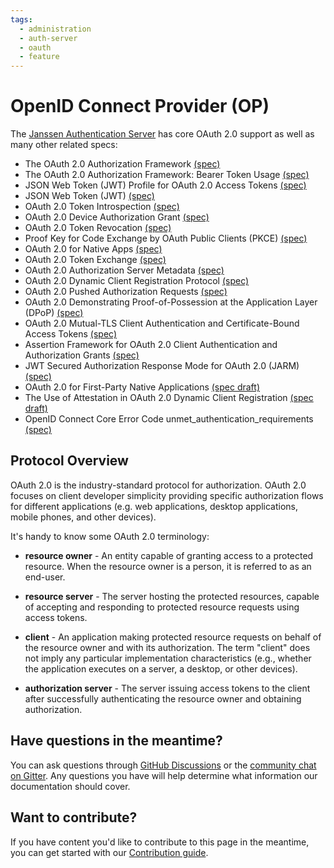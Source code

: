```yaml
---
tags:
  - administration
  - auth-server
  - oauth
  - feature
---
```


# OpenID Connect Provider (OP)
The [Janssen Authentication Server](https://github.com/JanssenProject/jans/tree/main/jans-auth-server) has core OAuth 2.0 support as well as many other related specs: 

- The OAuth 2.0 Authorization Framework [(spec)](https://datatracker.ietf.org/doc/html/rfc6749)
- The OAuth 2.0 Authorization Framework: Bearer Token Usage [(spec)](https://datatracker.ietf.org/doc/html/rfc6750)
- JSON Web Token (JWT) Profile for OAuth 2.0 Access Tokens [(spec)](https://datatracker.ietf.org/doc/html/rfc9068)
- JSON Web Token (JWT) [(spec)](https://datatracker.ietf.org/doc/html/rfc7519)
- OAuth 2.0 Token Introspection [(spec)](https://datatracker.ietf.org/doc/html/rfc7662)
- OAuth 2.0 Device Authorization Grant [(spec)](https://datatracker.ietf.org/doc/html/rfc8628)
- OAuth 2.0 Token Revocation [(spec)](https://datatracker.ietf.org/doc/html/rfc7009)
- Proof Key for Code Exchange by OAuth Public Clients (PKCE) [(spec)](https://datatracker.ietf.org/doc/html/rfc7636)
- OAuth 2.0 for Native Apps [(spec)](https://datatracker.ietf.org/doc/html/rfc8252)
- OAuth 2.0 Token Exchange [(spec)](https://datatracker.ietf.org/doc/html/rfc8252)
- OAuth 2.0 Authorization Server Metadata [(spec)](https://datatracker.ietf.org/doc/html/rfc8414)
- OAuth 2.0 Dynamic Client Registration Protocol [(spec)](https://datatracker.ietf.org/doc/html/rfc7591)
- OAuth 2.0 Pushed Authorization Requests [(spec)](https://datatracker.ietf.org/doc/html/rfc9126)
- OAuth 2.0 Demonstrating Proof-of-Possession at the Application Layer (DPoP) [(spec)](https://datatracker.ietf.org/doc/html/draft-ietf-oauth-dpop)
- OAuth 2.0 Mutual-TLS Client Authentication and Certificate-Bound Access Tokens [(spec)](https://datatracker.ietf.org/doc/html/rfc8705)
- Assertion Framework for OAuth 2.0 Client Authentication and Authorization Grants [(spec)](https://www.rfc-editor.org/rfc/rfc7521.html)
- JWT Secured Authorization Response Mode for OAuth 2.0 (JARM) [(spec)](https://openid.net/specs/oauth-v2-jarm.html)
- OAuth 2.0 for First-Party Native Applications [(spec draft)](https://www.ietf.org/archive/id/draft-parecki-oauth-first-party-native-apps-00.html)
- The Use of Attestation in OAuth 2.0 Dynamic Client Registration [(spec draft)](https://www.ietf.org/id/draft-tschofenig-oauth-attested-dclient-reg-00.html)
- OpenID Connect Core Error Code unmet_authentication_requirements [(spec)](https://openid.net/specs/openid-connect-unmet-authentication-requirements-1_0.html)


## Protocol Overview

OAuth 2.0 is the industry-standard protocol for authorization. OAuth 2.0 focuses on client developer simplicity providing specific authorization flows for different applications (e.g. web applications, desktop applications, mobile phones, and other devices). 

It's handy to know some OAuth 2.0 terminology:

- **resource owner** - An entity capable of granting access to a protected resource.
                       When the resource owner is a person, it is referred to as an end-user.
  
- **resource server** - The server hosting the protected resources, capable of accepting
                        and responding to protected resource requests using access tokens.
  
- **client** - An application making protected resource requests on behalf of the
               resource owner and with its authorization.  The term "client" does
               not imply any particular implementation characteristics (e.g.,
               whether the application executes on a server, a desktop, or other devices).
  
- **authorization server** - The server issuing access tokens to the client after successfully
                             authenticating the resource owner and obtaining authorization.

## Have questions in the meantime?

You can ask questions through [GitHub Discussions](https://github.com/JanssenProject/jans/discussions) or the [community chat on Gitter](https://gitter.im/JanssenProject/Lobby). Any questions you have will help determine what information our documentation should cover.

## Want to contribute?

If you have content you'd like to contribute to this page in the meantime, you can get started with our [Contribution guide](https://docs.jans.io/head/CONTRIBUTING/).
